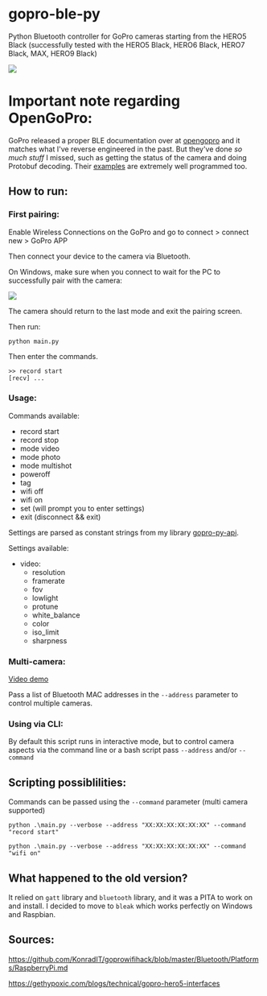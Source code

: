 # gopro-ble-py

Python Bluetooth controller for GoPro cameras starting from the HERO5 Black (successfully tested with the HERO5 Black, HERO6 Black, HERO7 Black, MAX, HERO9 Black)

![](https://i.imgur.com/AMluyqy.png)

# Important note regarding OpenGoPro:

GoPro released a proper BLE documentation over at [opengopro](https://gopro.com/OpenGoPro) and it matches what I've reverse engineered in the past. But they've done _so much stuff_ I missed, such as getting the status of the camera and doing Protobuf decoding. Their [examples](https://gopro.github.io/OpenGoPro/demos/python/sdk_wireless_camera_control) are extremely well programmed too.

## How to run:

### First pairing:

Enable Wireless Connections on the GoPro and go to connect > connect new > GoPro APP

Then connect your device to the camera via Bluetooth.

On Windows, make sure when you connect to wait for the PC to successfully pair with the camera:

![](https://i.imgur.com/Z0OzHxC.png)

The camera should return to the last mode and exit the pairing screen.

Then run:

    python main.py

Then enter the commands.

    >> record start
    [recv] ...

### Usage:

Commands available:

-   record start
-   record stop
-   mode video
-   mode photo
-   mode multishot
-   poweroff
-   tag
-   wifi off
-   wifi on
-   set (will prompt you to enter settings)
-   exit (disconnect && exit)

Settings are parsed as constant strings from my library [gopro-py-api](http://github.com/konradit/gopro-py-api).

Settings available:

-   video:
    -   resolution
    -   framerate
    -   fov
    -   lowlight
    -   protune
    -   white_balance
    -   color
    -   iso_limit
    -   sharpness

### Multi-camera:

[Video demo](https://twitter.com/konrad_it/status/1368558805706039303)

Pass a list of Bluetooth MAC addresses in the `--address` parameter to control multiple cameras.

### Using via CLI:

By default this script runs in interactive mode, but to control camera aspects via the command line or a bash script pass `--address` and/or `--command`

## Scripting possiblilities:

Commands can be passed using the `--command` parameter (multi camera supported)

`python .\main.py --verbose --address "XX:XX:XX:XX:XX:XX" --command "record start"`

`python .\main.py --verbose --address "XX:XX:XX:XX:XX:XX" --command "wifi on"`

## What happened to the old version?

It relied on `gatt` library and `bluetooth` library, and it was a PITA to work on and install. I decided to move to `bleak` which works perfectly on Windows and Raspbian.

## Sources:

https://github.com/KonradIT/goprowifihack/blob/master/Bluetooth/Platforms/RaspberryPi.md

https://gethypoxic.com/blogs/technical/gopro-hero5-interfaces
